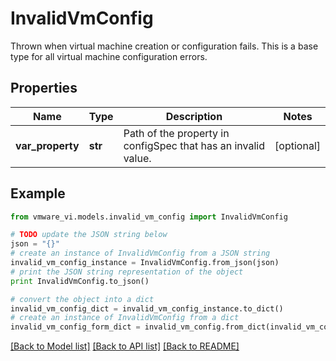 # InvalidVmConfig

Thrown when virtual machine creation or configuration fails.  This is a base type for all virtual machine configuration errors. 

## Properties
Name | Type | Description | Notes
------------ | ------------- | ------------- | -------------
**var_property** | **str** | Path of the property in configSpec that has an invalid value.  | [optional] 

## Example

```python
from vmware_vi.models.invalid_vm_config import InvalidVmConfig

# TODO update the JSON string below
json = "{}"
# create an instance of InvalidVmConfig from a JSON string
invalid_vm_config_instance = InvalidVmConfig.from_json(json)
# print the JSON string representation of the object
print InvalidVmConfig.to_json()

# convert the object into a dict
invalid_vm_config_dict = invalid_vm_config_instance.to_dict()
# create an instance of InvalidVmConfig from a dict
invalid_vm_config_form_dict = invalid_vm_config.from_dict(invalid_vm_config_dict)
```
[[Back to Model list]](../README.md#documentation-for-models) [[Back to API list]](../README.md#documentation-for-api-endpoints) [[Back to README]](../README.md)


